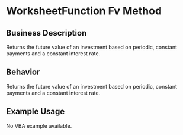 # WorksheetFunction Fv Method

## Business Description
Returns the future value of an investment based on periodic, constant payments and a constant interest rate.

## Behavior
Returns the future value of an investment based on periodic, constant payments and a constant interest rate.

## Example Usage
No VBA example available.